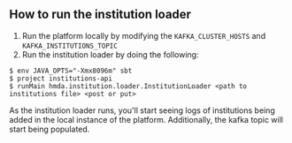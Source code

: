 ## How to run the institution loader

1. Run the platform locally by modifying the `KAFKA_CLUSTER_HOSTS` and `KAFKA_INSTITUTIONS_TOPIC`
2. Run the institution loader by doing the following:


```shell script
$ env JAVA_OPTS="-Xmx8096m" sbt
$ project institutions-api
$ runMain hmda.institution.loader.InstitutionLoader <path to institutions file> <post or put>
```
As the institution loader runs, you'll start seeing logs of institutions being added in the local instance of the platform. Additionally, the kafka topic will start being populated. 
